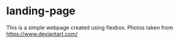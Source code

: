 # landing-page
This is a simple webpage created using flexbox.
Photos taken from https://www.deviantart.com/